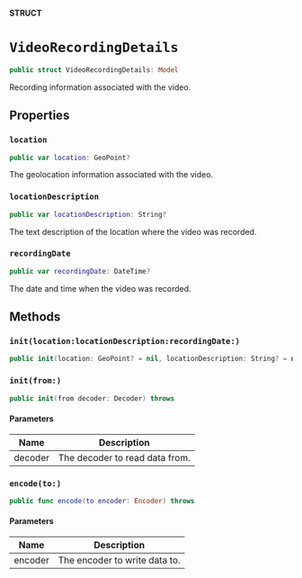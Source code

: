 **STRUCT**

# `VideoRecordingDetails`

```swift
public struct VideoRecordingDetails: Model
```

Recording information associated with the video.

## Properties
### `location`

```swift
public var location: GeoPoint?
```

The geolocation information associated with the video.

### `locationDescription`

```swift
public var locationDescription: String?
```

The text description of the location where the video was recorded.

### `recordingDate`

```swift
public var recordingDate: DateTime?
```

The date and time when the video was recorded.

## Methods
### `init(location:locationDescription:recordingDate:)`

```swift
public init(location: GeoPoint? = nil, locationDescription: String? = nil, recordingDate: DateTime? = nil)
```

### `init(from:)`

```swift
public init(from decoder: Decoder) throws
```

#### Parameters

| Name | Description |
| ---- | ----------- |
| decoder | The decoder to read data from. |

### `encode(to:)`

```swift
public func encode(to encoder: Encoder) throws
```

#### Parameters

| Name | Description |
| ---- | ----------- |
| encoder | The encoder to write data to. |